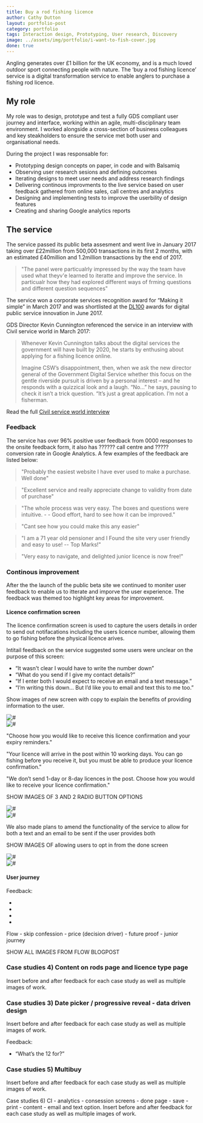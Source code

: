 ```yaml
---
title: Buy a rod fishing licence
author: Cathy Dutton
layout: portfolio-post
category: portfolio
tags: Interaction design, Prototyping, User research, Discovery
image: ../assets/img/portfolio/i-want-to-fish-cover.jpg
done: true
---
```


<p class="highlight-quote">
Angling generates over £1 billion for the UK economy, and is a much loved outdoor sport connecting people with nature. The ‘buy a rod fishing licence’ service is a digital transformation service to enable anglers to purchase a fishing rod licence.
</p>

<h2 class="heading">My role</h2>

My role was to design, prototype and test a fully GDS compliant user journey and interface, working within an agile, multi-disciplinary team environment. I worked alongside a cross-section of business colleagues and key steakholders to ensure the service met both user and organisational needs.

During the project I was responsable for:

* Prototyping design concepts on paper, in code and with Balsamiq
* Observing user research sesions and defining outcomes
* Iterating designs to meet user needs and address research findings
* Delivering continous improvments to the live service based on user feedback gathered from online sales, call centres and analytics
* Designing and implementing tests to improve the userbility of design features
* Creating and sharing Google analytics reports


<h2 class="heading">The service</h2>

The service passed its public beta assesment and went live in January 2017 taking over £22million from 500,000 transactions in its first 2 months, with an estimated £40million and 1.2million transactions by the end of 2017. 
 
<blockquote>
"The panel were particualrly impressed by the way the team have used what theyv'e learned to iteratte and improve the service. In particualr how they had explored different ways of frming questions and different question sequences"
</blockquote> 

The service won a corporate services recognition award for “Making it simple” in March 2017 and was shortlisted at the <a href="http://www.digileaders100.com/" title="DL100 awards" targe="_blank">DL100</a> awards for digital public service innovation in June 2017.

GDS Director Kevin Cunnington referenced the service in an interview with Civil service world in March 2017:

<blockquote>
Whenever Kevin Cunnington talks about the digital services the government will have built by 2020, he starts by enthusing about applying for a fishing licence online.

Imagine CSW’s disappointment, then, when we ask the new director general of the Government Digital Service whether this focus on the gentle riverside pursuit is driven by a personal interest – and he responds with a quizzical look and a laugh. “No...” he says, pausing to check it isn’t a trick question. “It’s just a great application. I’m not a fisherman.
</blockquote>

Read the full <a href="http://www.civilserviceworld.com/articles/interview/interview-gds-leader-kevin-cunnington-whitehall-self-help-groups-spend-controls" title="Interview: GDS leader Kevin Cunnington - Civil service world" target="_blank">Civil service world interview</a>


<h3 class="heading">Feedback</h3>

The service has over 96% positive user feedback from 0000 responses to the onsite feedback form, it also has ?????? call centre and ????? conversion rate in Google Analytics. A few examples of the feedback are listed below:

<blockquote class="margin-bottom">
"Probably the easiest website I have ever used to make a purchase. Well done"
</blockquote>


<blockquote class="margin-bottom">
"Excellent service and really appreciate change to validity from date of purchase"
</blockquote>

<blockquote class="margin-bottom">
"The whole process was very easy. The boxes and questions were intuitive. -  - Good effort, hard to see how it can be improved."
</blockquote>


<blockquote class="margin-bottom">
"Cant see how you could make this any easier"
</blockquote>


<blockquote class="margin-bottom">
"I am a 71 year old pensioner and I Found the site very user friendly and easy to use!  --   Top Marks!"
</blockquote>


<blockquote class="margin-bottom">
"Very easy to navigate, and delighted junior licence is now free!"
</blockquote>


<!--<blockquote class="margin-bottom">
"MUCH MUCH MUCH better than the previous post office website."
</blockquote>-->


<!--<blockquote class="margin-bottom">
"A lot easier , god its for 12 months with optional start date. - Well done, environment agency."
</blockquote>-->





<h3 class="heading">Continous improvement</h3>

After the the launch of the public beta site we continued to moniter user feedback to enable us to itterate and imporve the user experience. The feedback was themed too highlight key areas for improvement. 

<h4 class="heading">Licence confirmation screen</h4>
The licence confirmation screen is used to capture the users details in order to send out notifacations including the users licence number, allowing them to go fishing before the physical licence arives.

Intitail feedback on the service suggested some users were unclear on the purpose of this screen:

 * “It wasn't clear I would have to write the number down”
 * “What do you send if I give my contact details?”
 * “If I enter both I would expect to receive an email and a text message.”
 * “I’m writing this down… But I’d like you to email and text this to me too.”

Show images of new screen with copy to explain the benefits of providing information to the user.

<section class="portfolio-images">
<div class="portfolio-piece-wrapper">
    <div class="portfolio-piece">
        <img src="../assets/img/portfolio/ao/iwtf-one.jpg" class="portfolio-piece__img"  alt="#">
    </div>
</div>
<div class="portfolio-piece-wrapper">
    <div class="portfolio-piece">
        <img src="../assets/img/portfolio/ao/iwtf-two.jpg" class="portfolio-piece__img"  alt="#">
    </div>
</div>
</section>

"Choose how you would like to receive this licence confirmation and your expiry reminders."

"Your licence will arrive in the post within 10 working days. You can go fishing before you receive it, but you must be able to produce your licence confirmation."

"We don’t send 1-day or 8-day licences in the post. Choose how you would like to receive your licence confirmation."

SHOW IMAGES OF 3 AND 2 RADIO BUTTON OPTIONS

<section class="portfolio-images">
<div class="portfolio-piece-wrapper">
    <div class="portfolio-piece">
        <img src="../assets/img/portfolio/ao/iwtf-three.jpg" class="portfolio-piece__img"  alt="#">
    </div>
</div>
<div class="portfolio-piece-wrapper">
    <div class="portfolio-piece">
        <img src="../assets/img/portfolio/ao/iwtf-four.jpg" class="portfolio-piece__img"  alt="#">
    </div>
</div>
</section>


We also made plans to amend the functionality of the service to allow for both a text and an email to be sent if the user provides both

SHOW IMAGES OF allowing users to opt in from the done screen


<section class="portfolio-images">
<div class="portfolio-piece-wrapper">
    <div class="portfolio-piece">
        <img src="../assets/img/portfolio/ao/iwtf-three.jpg" class="portfolio-piece__img"  alt="#">
    </div>
</div>
<div class="portfolio-piece-wrapper">
    <div class="portfolio-piece">
        <img src="../assets/img/portfolio/ao/iwtf-four.jpg" class="portfolio-piece__img"  alt="#">
    </div>
</div>
</section>




<h4 class="heading">User journey</h4>

Feedback:

* 
*
*
*

Flow -  skip confession - price (decision driver) - future proof - junior journey

SHOW ALL IMAGES FROM FLOW BLOGPOST


<h3 class="heading">Case studies 4) Content on rods page and licence type page</h3>
Insert before and after feedback for each case study as well as multiple images of work.

<h3 class="heading">Case studies 3) Date picker / progressive reveal - data driven design</h3>
Insert before and after feedback for each case study as well as multiple images of work.

Feedback:

 * “What’s the 12 for?”

<!--<h3 class="heading">Case studies 4) Concession text unify</h3>-->

<h3 class="heading">Case studies 5) Multibuy</h3>
Insert before and after feedback for each case study as well as multiple images of work.

Case studies 6) CI - analytics - consession screens - done page - save - print - content - email and text option.</h3>
Insert before and after feedback for each case study as well as multiple images of work.





